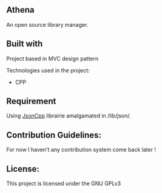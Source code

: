 ## Athena

An open source library manager.

## Built with

Project based in MVC design pattern

Technologies used in the project:

* CPP

## Requirement

Using [JsonCpp](https://github.com/open-source-parsers/jsoncpp) librairie amalgamated in /lib/json/.

## Contribution Guidelines:

For now I haven't any contribution system come back later !

## License:

This project is licensed under the GNU GPLv3
